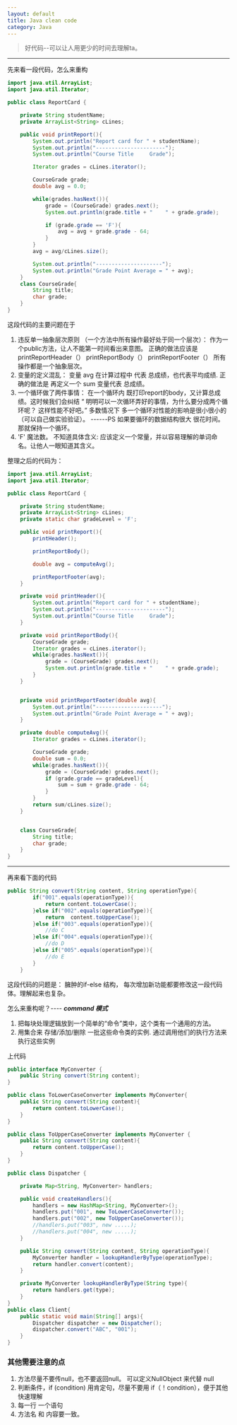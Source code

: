 ```yaml
---
layout: default
title: Java clean code
category: Java
---
```


> 好代码--可以让人用更少的时间去理解ta。

---------------------------------------------
先来看一段代码，怎么来重构
```java
import java.util.ArrayList;
import java.util.Iterator;

public class ReportCard {

    private String studentName;
    private ArrayList<String> cLines;

    public void printReport(){
        System.out.println("Report card for " + studentName);
        System.out.println("----------------------");
        System.out.println("Course Title     Grade");

        Iterator grades = cLines.iterator();

        CourseGrade grade;
        double avg = 0.0;

        while(grades.hasNext()){
            grade = (CourseGrade) grades.next();
            System.out.println(grade.title + "    " + grade.grade);

            if (grade.grade == 'F'){
                avg = avg + grade.grade - 64;
            }
        }
        avg = avg/cLines.size();

        System.out.println("---------------------");
        System.out.println("Grade Point Average = " + avg);
    }
    class CourseGrade{
        String title;
        char grade;
    }
}
```

这段代码的主要问题在于
1. 违反单一抽象层次原则 （一个方法中所有操作最好处于同一个层次）：
 作为一个public方法，让人不能第一时间看出来意图。 正确的做法应该是
    printReportHeader（）
    printReportBody（）
    printReportFooter（）
所有操作都是一个抽象层次。
2. 变量的定义混乱：
变量 avg 在计算过程中 代表 总成绩，也代表平均成绩.
正确的做法是 再定义一个 sum 变量代表 总成绩。
3. 一个循环做了两件事情：
在一个循环内 既打印report的body，又计算总成绩。这时候我们会纠结
“ 明明可以一次循环弄好的事情，为什么要分成两个循环呢？ 这样性能不好吧。”
多数情况下 多一个循环对性能的影响是很小很小的（可以自己做实验验证）。 ------PS 如果要循环的数据结构很大 很花时间。那就保持一个循环。
4.  'F' 魔法数。 不知道具体含义:
  应该定义一个常量，并以容易理解的单词命名。让他人一眼知道其含义。
  
整理之后的代码为：

```java
import java.util.ArrayList;
import java.util.Iterator;

public class ReportCard {

    private String studentName;
    private ArrayList<String> cLines;
    private static char gradeLevel = 'F';

    public void printReport(){
        printHeader();

        printReportBody();

        double avg = computeAvg();

        printReportFooter(avg);
    }

    private void printHeader(){
        System.out.println("Report card for " + studentName);
        System.out.println("----------------------");
        System.out.println("Course Title     Grade");
    }

    private void printReportBody(){
        CourseGrade grade;
        Iterator grades = cLines.iterator();
        while(grades.hasNext()){
            grade = (CourseGrade) grades.next();
            System.out.println(grade.title + "    " + grade.grade);
        }
    }


    private void printReportFooter(double avg){
        System.out.println("---------------------");
        System.out.println("Grade Point Average = " + avg);
    }

    private double computeAvg(){
        Iterator grades = cLines.iterator();

        CourseGrade grade;
        double sum = 0.0;
        while(grades.hasNext()){
            grade = (CourseGrade) grades.next();
            if (grade.grade == gradeLevel){
                sum = sum + grade.grade - 64;
            }
        }
        return sum/cLines.size();
    }


    class CourseGrade{
        String title;
        char grade;
    }
}
``` 

-------------------------------------------

再来看下面的代码

```java
public String convert(String content, String operationType){
        if("001".equals(operationType)){
            return content.toLowerCase();
        }else if("002".equals(operationType)){
            return  content.toUpperCase();
        }else if("003".equals(operationType)){
            //do C
        }else if("004".equals(operationType)){
            //do D
        }else if("005".equals(operationType)){
            //do E
        }
    }
```
这段代码的问题是：
臃肿的if-else 结构， 每次增加新功能都要修改这一段代码体。理解起来也复杂。

怎么来重构呢？---- ***command 模式***
1. 把每块处理逻辑放到一个简单的“命令”类中，这个类有一个通用的方法。
2. 用集合来 存储/添加/删除 一批这些命令类的实例. 通过调用他们的执行方法来执行这些实例

上代码

```java
public interface MyConverter {
    public String convert(String content);
}

public class ToLowerCaseConverter implements MyConverter{
    public String convert(String content){
        return content.toLowerCase();
    }
}

public class ToUpperCaseConverter implements MyConverter {
    public String convert(String content){
        return content.toUpperCase();
    }
}

public class Dispatcher {

    private Map<String, MyConverter> handlers;

    public void createHandlers(){
        handlers = new HashMap<String, MyConverter>();
        handlers.put("001", new ToLowerCaseConverter());
        handlers.put("002", new ToUpperCaseConverter());
        //handlers.put("003", new .....);
        //handlers.put("004", new .....);
    }

    public String convert(String content, String operationType){
        MyConverter handler = lookupHandlerByType(operationType);
        return handler.convert(content);
    }

    private MyConverter lookupHandlerByType(String type){
        return handlers.get(type);
    }
}
public class Client{
    public static void main(String[] args){
        Dispatcher dispatcher = new Dispatcher();
        dispatcher.convert("ABC", "001");
    }
}
```

### 其他需要注意的点
1. 方法尽量不要传null，也不要返回null。 可以定义NullObject 来代替 null
2. 判断条件，if (condition) 用肯定句，尽量不要用 if（！condition），便于其他快速理解
3. 每一行 一个语句
4. 方法名 和 内容要一致。